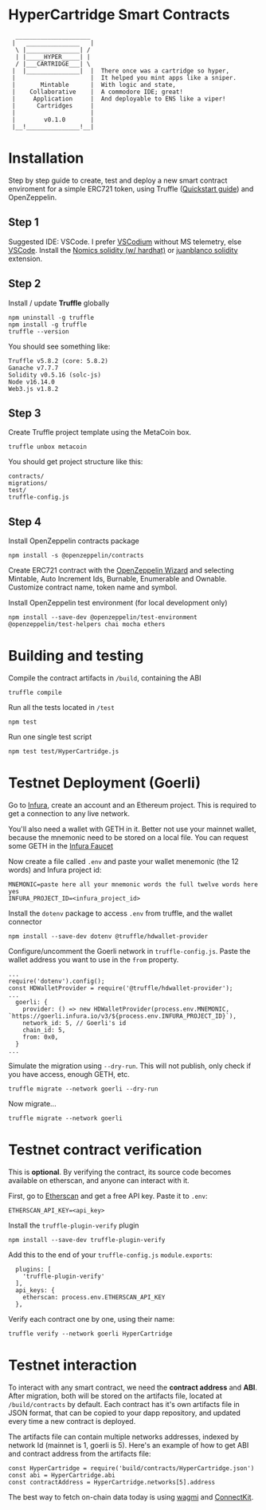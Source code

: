 # HyperCartridge Smart Contracts

```
  _____________________
 |   _______________   |
  \ |_______________| / 
  | |_____HYPER_____| | 
  / |___CARTRIDGE___| \ 
 |  |_______________|  |  There once was a cartridge so hyper,
 |                     |  It helped you mint apps like a sniper.
 |       Mintable      |  With logic and state,
 |    Collaborative    |  A commodore IDE; great!
 |     Application     |  And deployable to ENS like a viper!
 |      Cartridges     |
 |                     |
 |        v0.1.0       |
 |__!_______________!__|

```

# Installation

Step by step guide to create, test and deploy a new smart contract enviroment for a simple ERC721 token, using Truffle ([Quickstart guide](https://trufflesuite.com/docs/truffle/quickstart/)) and OpenZeppelin.

## Step 1

Suggested IDE: VSCode. I prefer [VSCodium](https://vscodium.com/) without MS telemetry, else [VSCode](https://code.visualstudio.com/).
Install the [Nomics solidity (w/ hardhat)](https://open-vsx.org/extension/NomicFoundation/hardhat-solidity) or [juanblanco solidity](https://open-vsx.org/extension/juanblanco/solidity) extension.

## Step 2

Install / update **Truffle** globally

```
npm uninstall -g truffle
npm install -g truffle
truffle --version
```

You should see something like:
```
Truffle v5.8.2 (core: 5.8.2)
Ganache v7.7.7
Solidity v0.5.16 (solc-js)
Node v16.14.0
Web3.js v1.8.2
```

## Step 3

Create Truffle project template using the MetaCoin box.

```
truffle unbox metacoin
```

You should get project structure like this:
```
contracts/
migrations/
test/
truffle-config.js
```

## Step 4

Install OpenZeppelin contracts package

```
npm install -s @openzeppelin/contracts
```

Create ERC721 contract with the [OpenZeppelin Wizard](https://wizard.openzeppelin.com/#erc721) and selecting Mintable, Auto Increment Ids, Burnable, Enumerable and Ownable. Customize contract name, token name and symbol.

Install OpenZeppelin test environment (for local development only)

```
npm install --save-dev @openzeppelin/test-environment @openzeppelin/test-helpers chai mocha ethers
```

# Building and testing

Compile the contract artifacts in `/build`, containing the ABI

```
truffle compile
```

Run all the tests located in `/test`

```
npm test
```

Run one single test script

```
npm test test/HyperCartridge.js
```

# Testnet Deployment (Goerli)

Go to [Infura](https://www.infura.io/), create an account and an Ethereum project. This is required to get a connection to any live network.

You'll also need a wallet with GETH in it. Better not use your mainnet wallet, because the mnemonic need to be stored on a local file. You can request some GETH in the [Infura Faucet](https://www.infura.io/faucet)

Now create a file called `.env` and paste your wallet menemonic (the 12 words) and Infura project id:

```
MNEMONIC=paste here all your mnemonic words the full twelve words here yes
INFURA_PROJECT_ID=<infura_project_id>
```

Install the `dotenv` package to access `.env` from truffle, and the wallet connector

```
npm install --save-dev dotenv @truffle/hdwallet-provider
```

Configure/uncomment the Goerli network in `truffle-config.js`. Paste the wallet address you want to use in the `from` property.

```
...
require('dotenv').config();
const HDWalletProvider = require('@truffle/hdwallet-provider');
...
  goerli: {
    provider: () => new HDWalletProvider(process.env.MNEMONIC, `https://goerli.infura.io/v3/${process.env.INFURA_PROJECT_ID}`),
    network_id: 5, // Goerli's id
    chain_id: 5,
    from: 0x0,
  }
...
```

Simulate the migration using `--dry-run`. This will not publish, only check if you have access, enough GETH, etc.

```
truffle migrate --network goerli --dry-run
```

Now migrate...

```
truffle migrate --network goerli
```


# Testnet contract verification

This is **optional**. By verifying the contract, its source code becomes available on etherscan, and anyone can interact with it.

First, go to [Etherscan](https://docs.etherscan.io/getting-started/viewing-api-usage-statistics) and get a free API key. Paste it to `.env`:

```
ETHERSCAN_API_KEY=<api_key>
```

Install the `truffle-plugin-verify` plugin

```
npm install --save-dev truffle-plugin-verify
```

Add this to the end of your `truffle-config.js` `module.exports`:

```
  plugins: [
    'truffle-plugin-verify'
  ],
  api_keys: {
    etherscan: process.env.ETHERSCAN_API_KEY
  },
```

Verify each contract one by one, using their name:

```
truffle verify --network goerli HyperCartridge
```


# Testnet interaction

To interact with any smart contract, we need the **contract address** and **ABI**. After migration, both will be stored on the artifacts file, located at `/build/contracts` by default. Each contract has it's own artifacts file in JSON format, that can be copied to your dapp repository, and updated every time a new contract is deployed.

The artifacts file can contain multiple networks addresses, indexed by network Id (mainnet is 1, goerli is 5). Here's an example of how to get ABI and contract address from the artifacts file:

```
const HyperCartridge = require('build/contracts/HyperCartridge.json')
const abi = HyperCartridge.abi
const contractAddress = HyperCartridge.networks[5].address
```

The best way to fetch on-chain data today is using [wagmi](https://wagmi.sh/) and [ConnectKit](https://docs.family.co/connectkit).
